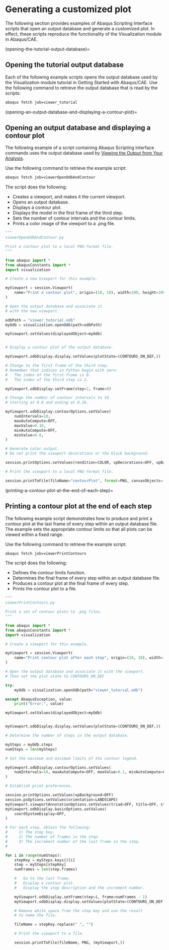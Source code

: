 # Generating a customized plot

The following section provides examples of Abaqus Scripting Interface scripts that open an output database and generate a customized plot. In effect, these scripts reproduce the functionality of the Visualization module in Abaqus/CAE.

(opening-the-tutorial-output-database)=

## Opening the tutorial output database

Each of the following example scripts opens the output database used by the Visualization module tutorial in Getting Started with Abaqus/CAE. Use the following command to retrieve the output database that is read by the scripts:

```sh
abaqus fetch job=viewer_tutorial
```

(opening-an-output-database-and-displaying-a-contour-plot)=

## Opening an output database and displaying a contour plot

The following example of a script containing Abaqus Scripting Interface commands uses the output database used by [Viewing the Output from Your Analysis](https://help.3ds.com/2021/English/DSSIMULIA_Established/SIMACAEGSARefMap/simagsa-m-Caevismod-sb.htm?contextscope=all#simagsa-m-Caevismod-sb).

Use the following command to retrieve the example script:

```sh
abaqus fetch job=viewerOpenOdbAndContour
```

The script does the following:

- Creates a viewport, and makes it the current viewport.
- Opens an output database.
- Displays a contour plot.
- Displays the model in the first frame of the third step.
- Sets the number of contour intervals and the contour limits.
- Prints a color image of the viewport to a .png file.

```python
"""
viewerOpenOdbAndContour.py

Print a contour plot to a local PNG-format file.
"""

from abaqus import *
from abaqusConstants import *
import visualization

# Create a new Viewport for this example.

myViewport = session.Viewport(
    name="Print a contour plot", origin=(10, 10), width=200, height=100
)

# Open the output database and associate it
# with the new viewport.

odbPath = "viewer_tutorial.odb"
myOdb = visualization.openOdb(path=odbPath)

myViewport.setValues(displayedObject=myOdb)


# Display a contour plot of the output database.

myViewport.odbDisplay.display.setValues(plotState=(CONTOURS_ON_DEF,))

# Change to the first frame of the third step.
# Remember that indices in Python begin with zero:
#   The index of the first frame is 0.
#   The index of the third step is 2.

myViewport.odbDisplay.setFrame(step=2, frame=0)

# Change the number of contour intervals to 10
# starting at 0.0 and ending at 0.10.

myViewport.odbDisplay.contourOptions.setValues(
    numIntervals=10,
    maxAutoCompute=OFF,
    maxValue=0.10,
    minAutoCompute=OFF,
    minValue=0.0,
)

# Generate color output.
# Do not print the viewport decorations or the black background.

session.printOptions.setValues(rendition=COLOR, vpDecorations=OFF, vpBackground=OFF)

# Print the viewport to a local PNG-format file.

session.printToFile(fileName="contourPlot", format=PNG, canvasObjects=(myViewport,))
```

(printing-a-contour-plot-at-the-end-of-each-step)=

## Printing a contour plot at the end of each step

The following example script demonstrates how to produce and print a contour plot at the last frame of every step within an output database file. The example sets the appropriate contour limits so that all plots can be viewed within a fixed range.

Use the following command to retrieve the example script:

```sh
abaqus fetch job=viewerPrintContours
```

The script does the following:

- Defines the contour limits function.
- Determines the final frame of every step within an output database file.
- Produces a contour plot at the final frame of every step.
- Prints the contour plot to a file.

```python
"""
viewerPrintContours.py

Print a set of contour plots to .png files.
"""

from abaqus import *
from abaqusConstants import *
import visualization

# Create a viewport for this example.

myViewport = session.Viewport(
    name="Print contour plot after each step", origin=(10, 10), width=150, height=100
)

# Open the output database and associate it with the viewport.
# Then set the plot state to CONTOURS_ON_DEF

try:
    myOdb = visualization.openOdb(path="viewer_tutorial.odb")

except AbaqusException, value:
    print("Error:", value)

myViewport.setValues(displayedObject=myOdb)


myViewport.odbDisplay.display.setValues(plotState=(CONTOURS_ON_DEF,))

# Determine the number of steps in the output database.

mySteps = myOdb.steps
numSteps = len(mySteps)

# Set the maximum and minimum limits of the contour legend.

myViewport.odbDisplay.contourOptions.setValues(
    numIntervals=10, maxAutoCompute=OFF, maxValue=0.1, minAutoCompute=OFF, minValue=0.0
)

# Establish print preferences.

session.printOptions.setValues(vpBackground=OFF)
session.psOptions.setValues(orientation=LANDSCAPE)
myViewport.viewportAnnotationOptions.setValues(triad=OFF, title=OFF, state=OFF)
myViewport.odbDisplay.basicOptions.setValues(
    coordSystemDisplay=OFF,
)

# For each step, obtain the following:
#     1) The step key.
#     2) The number of frames in the step.
#     3) The increment number of the last frame in the step.
#

for i in range(numSteps):
    stepKey = mySteps.keys()[i]
    step = mySteps[stepKey]
    numFrames = len(step.frames)

    #   Go to the last frame.
    #   Display a contour plot.
    #   Display the step description and the increment number.

    myViewport.odbDisplay.setFrame(step=i, frame=numFrames - 1)
    myViewport.odbDisplay.display.setValues(plotState=(CONTOURS_ON_DEF,))

    # Remove white space from the step key and use the result
    # to name the file.

    fileName = stepKey.replace(" ", "")

    # Print the viewport to a file.

    session.printToFile(fileName, PNG, (myViewport,))
```
